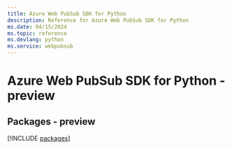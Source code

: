 ```yaml
---
title: Azure Web PubSub SDK for Python
description: Reference for Azure Web PubSub SDK for Python
ms.date: 04/15/2024
ms.topic: reference
ms.devlang: python
ms.service: webpubsub
---
```

# Azure Web PubSub SDK for Python - preview
## Packages - preview
[!INCLUDE [packages](web-pubsub-index.md)]
